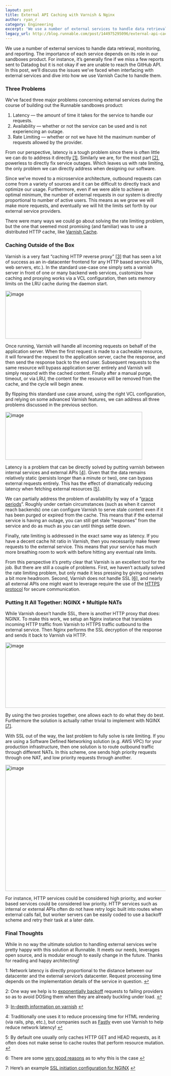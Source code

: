 ```yaml
---
layout: post
title: External API Caching with Varnish & Nginx
author: ryan_r
category: Engineering
excerpt: 'We use a number of external services to handle data retrieval, monitoring, and reporting. The importance of each service depends on its role in our sandboxes product. For instance, it’s generally fine if we miss a few reports sent to Datadog but it is not okay if we are unable to reach the GitHub API. In this post, we’ll discuss the issues we’ve faced when interfacing with external services and dive into how we use Varnish Cache to handle them.'
legacy_url: http://blog.runnable.com/post/144975295096/external-api-caching-with-varnish-nginx
---
```


<p class="p">We use a number of external services to handle data retrieval, monitoring, and reporting. The importance of each service depends on its role in our sandboxes product. For instance, it’s generally fine if we miss a few reports sent to Datadog but it is not okay if we are unable to reach the GitHub API. In this post, we’ll discuss the issues we’ve faced when interfacing with external services and dive into how we use Varnish Cache to handle them.</p>

<h3 class="h3">Three Problems</h3>

<p class="p">We’ve faced three major problems concerning external services during the course of building out the Runnable sandboxes product:</p>

<ol class="ol"><li class="li"><span class="strong">Latency</span> — the amount of time it takes for the service to handle our requests.</li>
<li class="li"><span class="strong">Availability</span> — whether or not the service can be used and is not experiencing an outage.</li>
<li class="li"><span class="strong">Rate Limiting</span> — whether or not we have hit the maximum number of requests allowed by the provider.</li>
</ol>

<p class="p">From our perspective, latency is a tough problem since there is often little we can do to address it directly <a href="#footnote-1" class="link" id="footnote-1-source">[1]</a>. Similarly we are, for the most part <a href="#footnote-2" class="link" id="footnote-2-source">[2]</a>, powerless to directly fix service outages. Which leaves us with rate limiting, the only problem we can directly address when designing our software.</p>

<p class="p">Since we’ve moved to a microservice architecture, outbound requests can come from a variety of sources and it can be difficult to directly track and optimize our usage. Furthermore, even if we were able to achieve an optimal minimum, the number of external requests in our system is directly proportional to number of active users. This means as we grow we will make more requests, and eventually we will hit the limits set forth by our external service providers.</p>

<p class="p">There were many ways we could go about solving the rate limiting problem, but the one that seemed most promising (and familiar) was to use a distributed HTTP cache, like <a href="https://www.varnish-cache.org/" class="link">Varnish Cache</a>.</p>

<h3 class="h3">Caching Outside of the Box</h3>

<p class="p">Varnish is a very fast “caching HTTP reverse proxy” <a href="#footnote-3" class="link" id="footnote-3-source">[3]</a> that has seen a lot of success as an in-datacenter frontend for any HTTP based service (APIs, web servers, etc.). In the standard use-case one simply sets a varnish server in front of one or many backend web services, customizes how caching and proxying works via a VCL configuration, then sets memory limits on the LRU cache during the daemon start.</p>

<img src="http://static.tumblr.com/mpxyjs6/RT3o810co/varnish-1.png" class="img post-graphic" width="427" height="150" alt="image">

<p class="p">Once running, Varnish will handle all incoming requests on behalf of the application server. When the first request is made to a cacheable resource, it will forward the request to the application server, cache the response, and then send the response back to the end user. Subsequent requests to the same resource will bypass application server entirely and Varnish will simply respond with the cached content. Finally after a manual purge, timeout, or via LRU, the content for the resource will be removed from the cache, and the cycle will begin anew.</p>

<p class="p">By flipping this standard use case around, using the right VCL configuration, and relying on some advanced Varnish features, we can address all three problems discussed in the previous section.</p>

<img src="http://static.tumblr.com/mpxyjs6/KM1o810cy/varnish-2.png" class="img post-graphic" width="430" height="150" alt="image">

<p class="p"><span class="strong">Latency</span> is a problem that can be directly solved by putting varnish between internal services and external APIs <a href="#footnote-4" class="link" id="footnote-4-source">[4]</a>. Given that the data remains relatively static (persists longer than a minute or two), one can bypass external requests entirely. This has the effect of dramatically reducing latency when fetching external resources <a href="#footnote-5" class="link" id="footnote-5-source">[5]</a>.</p>

<p class="p">We can partially address the problem of <span class="strong">availability</span> by way of a “<a href="https://www.varnish-cache.org/trac/wiki/VCLExampleGrace" class="link">grace periods</a>”. Roughly under certain circumstances (such as when it cannot reach backends) one can configure Varnish to serve stale content even if it has been purged or expired from the cache. This means that if the external service is having an outage, you can still get stale “responses” from the service and do as much as you can until things settle down.</p>

<p class="p">Finally, <span class="strong">rate limiting</span> is addressed in the exact same way as latency. If you have a decent cache hit ratio in Varnish, then you necessarily make fewer requests to the external service. This means that your service has much more breathing room to work with before hitting any eventual rate limits.</p>

<p class="p">From this perspective it’s pretty clear that Varnish is an excellent tool for the job. But there are still a couple of problems. First, we haven’t actually solved the rate limiting problem, but only made it less pressing by giving ourselves a bit more headroom. Second, Varnish does not handle SSL <a href="#footnote-6" class="link" id="footnote-6-source">[6]</a>, and nearly all external APIs one might want to leverage require the use of the <a href="https://en.wikipedia.org/wiki/HTTPS" class="link">HTTPS protocol</a> for secure communication.</p>

<h3 class="h3">Putting It All Together: NGINX + Multiple NATs</h3>

<p class="p">While Varnish doesn’t handle SSL, there is another HTTP proxy that does: NGINX. To make this work, we setup an Nginx instance that translates incoming HTTP traffic from Varnish to HTTPS traffic outbound to the external service. Then Nginx performs the SSL decryption of the response and sends it back to Varnish via HTTP.</p>

<img src="http://static.tumblr.com/mpxyjs6/jl6o810dx/varnish-3.png" class="img post-graphic" width="560" height="205" alt="image">

<p class="p">By using the two proxies together, one allows each to do what they do best. Furthermore the solution is actually rather trivial to implement with NGINX <a href="#footnote-7" class="link" id="footnote-7-source">[7]</a>.</p>

<p class="p">With SSL out of the way, the last problem to fully solve is rate limiting. If you are using a Software Defined Networking solution (e.g. AWS VPC) for your production infrastructure, then one solution is to route outbound traffic through different NATs. In this scheme, one sends high priority requests through one NAT, and low priority requests through another.</p>

<img src="https://s3-us-west-1.amazonaws.com/runnable-design/varnish-4.png" class="img post-graphic" width="866" height="395" alt="image">

<p class="p">For instance, HTTP services could be considered high priority, and worker based services could be considered low priority. HTTP services such as internal or external APIs often do not have retry logic built into routes when external calls fail, but worker servers can be easily coded to use a backoff scheme and retry their task at a later date.</p>

<h3 class="h3">Final Thoughts</h3>

<p class="p">While in no way the ultimate solution to handling external services we’re pretty happy with this solution at Runnable. It meets our needs, leverages open source, and is modular enough to easily change in the future. Thanks for reading and happy architecting!</p>

<p id="footnote-1" class="footnote">1: Network latency is directly proportional to the distance between our datacenter and the external service’s datacenter. Request processing time depends on the implementation details of the service in question. <a href="#footnote-1-source" class="link">↩</a></p>

<p id="footnote-2" class="footnote">2: One way we help is to <a href="/blog/introducing-ponos-a-rabbitmq-based-worker-server" class="link">exponentially backoff</a> requests to failing providers so as to avoid DOSing them when they are already buckling under load. <a href="#footnote-2-source" class="link">↩</a></p>

<p id="footnote-3" class="footnote">3: <a href="https://www.varnish-cache.org/intro/index.html#intro" class="link">In-depth information on varnish</a> <a href="#footnote-3-source" class="link">↩</a></p>

<p id="footnote-4" class="footnote">4: Traditionally one uses it to reduce processing time for HTML rendering (via rails, php, etc.), but companies such as <a href="www.fastly.com" class="link">Fastly</a> even use Varnish to help reduce network latency! <a href="#footnote-4-source" class="link">↩</a></p>

<p id="footnote-5" class="footnote">5: By default one usually only caches HTTP GET and HEAD requests, as it often does not make sense to cache routes that perform resource mutation. <a href="#footnote-5-source" class="link">↩</a></p>

<p id="footnote-6" class="footnote">6: There are some <a href="https://www.varnish-cache.org/docs/trunk/phk/ssl_again.html" class="link">very good reasons</a> as to why this is the case <a href="#footnote-6-source" class="link">↩</a></p>

<p id="footnote-7" class="footnote">7: Here’s an example <a href="https://gist.github.com/rsandor/2dce300e5bd8f23f1084faf27b43ca24" class="link">SSL initiation configuration for NGINX</a> <a href="#footnote-7-source" class="link">↩</a></p>
